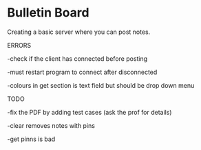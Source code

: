 # Bulletin Board
Creating a basic server where you can post notes.

ERRORS

-check if the client has connected before posting

-must restart program to connect after disconnected

-colours in get section is text field but should be drop down menu 

TODO

-fix the PDF by adding test cases (ask the prof for details)

-clear removes notes with pins

-get pinns is bad
